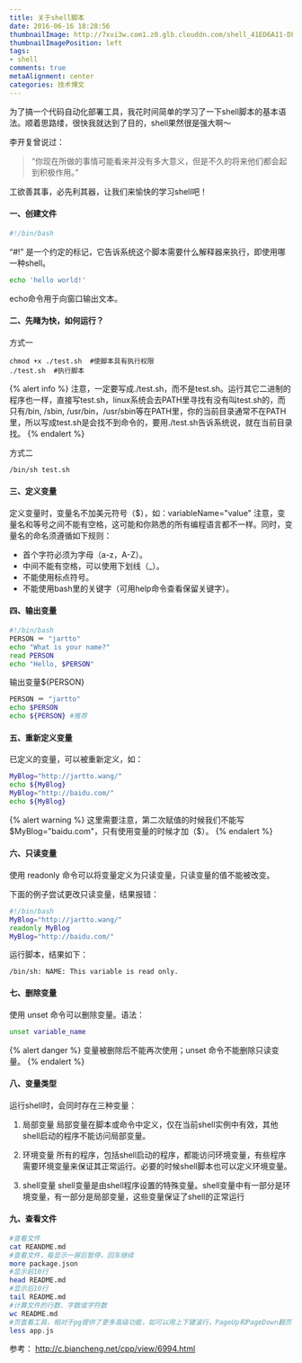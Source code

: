 ```yaml
---
title: 关于shell脚本
date: 2016-06-16 18:28:56
thumbnailImage: http://7xvi3w.com1.z0.glb.clouddn.com/shell_41ED6A11-DFE0-4BE7-AB20-B543E18F6DB8.png
thumbnailImagePosition: left
tags: 
- shell
comments: true
metaAlignment: center
categories: 技术博文
---
```

为了搞一个代码自动化部署工具，我花时间简单的学习了一下shell脚本的基本语法。顺着思路缕，很快我就达到了目的，shell果然很是强大啊～
<!-- more -->
李开复曾说过：
> “你现在所做的事情可能看来并没有多大意义，但是不久的将来他们都会起到积极作用。”

工欲善其事，必先利其器，让我们来愉快的学习shell吧！

#### 一、创建文件
```sh
#!/bin/bash
```
“#!” 是一个约定的标记，它告诉系统这个脚本需要什么解释器来执行，即使用哪一种shell。
```sh
echo 'hello world!'
```
echo命令用于向窗口输出文本。

#### 二、先睹为快，如何运行？
方式一
```
chmod +x ./test.sh  #使脚本具有执行权限
./test.sh  #执行脚本
```
{% alert info %}
注意，一定要写成./test.sh，而不是test.sh。运行其它二进制的程序也一样，直接写test.sh，linux系统会去PATH里寻找有没有叫test.sh的，而只有/bin, /sbin, /usr/bin，/usr/sbin等在PATH里，你的当前目录通常不在PATH里，所以写成test.sh是会找不到命令的，要用./test.sh告诉系统说，就在当前目录找。
{% endalert %}

方式二
```sh
/bin/sh test.sh
```

#### 三、定义变量
定义变量时，变量名不加美元符号（$），如：variableName="value"
注意，变量名和等号之间不能有空格，这可能和你熟悉的所有编程语言都不一样。同时，变量名的命名须遵循如下规则：

- 首个字符必须为字母（a-z，A-Z）。
- 中间不能有空格，可以使用下划线（_）。
- 不能使用标点符号。
- 不能使用bash里的关键字（可用help命令查看保留关键字）。

#### 四、输出变量
```sh
#!/bin/bash
PERSON ＝ "jartto"
echo "What is your name?"
read PERSON
echo "Hello, $PERSON"
```

输出变量${PERSON}
```sh
PERSON ＝ "jartto"
echo $PERSON
echo ${PERSON} #推荐
```

#### 五、重新定义变量
已定义的变量，可以被重新定义，如：
```sh
MyBlog="http://jartto.wang/"
echo ${MyBlog}
MyBlog="http://baidu.com/"
echo ${MyBlog}
```
{% alert warning %}
这里需要注意，第二次赋值的时候我们不能写 $MyBlog="baidu.com"，只有使用变量的时候才加（$）。
{% endalert %}

#### 六、只读变量
使用 readonly 命令可以将变量定义为只读变量，只读变量的值不能被改变。

下面的例子尝试更改只读变量，结果报错：
```sh
#!/bin/bash
MyBlog="http://jartto.wang/"
readonly MyBlog
MyBlog="http://baidu.com/"
```
运行脚本，结果如下：
```
/bin/sh: NAME: This variable is read only.
```

#### 七、删除变量
使用 unset 命令可以删除变量。语法：
```sh
unset variable_name
```
{% alert danger %}
变量被删除后不能再次使用；unset 命令不能删除只读变量。
{% endalert %}

#### 八、变量类型
运行shell时，会同时存在三种变量：
1) 局部变量
局部变量在脚本或命令中定义，仅在当前shell实例中有效，其他shell启动的程序不能访问局部变量。

2) 环境变量
所有的程序，包括shell启动的程序，都能访问环境变量，有些程序需要环境变量来保证其正常运行。必要的时候shell脚本也可以定义环境变量。

3) shell变量
shell变量是由shell程序设置的特殊变量。shell变量中有一部分是环境变量，有一部分是局部变量，这些变量保证了shell的正常运行

#### 九、查看文件
```sh
#查看文件
cat REANDME.md
#查看文件，每显示一屏后暂停，回车继续
more package.json
#显示前10行
head README.md
#显示后10行
tail README.md
#计算文件的行数、字数或字符数
wc README.md
#页查看工具，相对于pg提供了更多高级功能，如可以用上下键滚行，PageUp和PageDown翻页等
less app.js
```

参考：
http://c.biancheng.net/cpp/view/6994.html

















